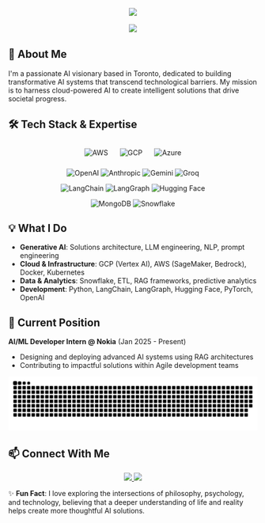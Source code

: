 
<p align="center">
  <img src="https://readme-typing-svg.herokuapp.com?font=Fira+Code&pause=1000&color=2196F3&center=true&vCenter=true&width=500&lines=Hi+%F0%9F%91%8B+I'm+Ganapathy+Subramaniam+Sundar">

</p>

<p align="center">
  <img src="https://komarev.com/ghpvc/?username=yourusername&style=flat-square&color=blue"[2]>
</p>

## 🧠 About Me

I'm a passionate AI visionary based in Toronto, dedicated to building transformative AI systems that transcend technological barriers. My mission is to harness cloud-powered AI to create intelligent solutions that drive societal progress.

##  🛠️ Tech Stack & Expertise
<div align="center">


<p align="center">
  <img src="https://img.shields.io/badge/AWS-232F3E?style=for-the-badge&logo=amazon-aws&logoColor=white" alt="AWS" style="margin: 10px;" onmouseover="this.style.transform='scale(1.1)'" onmouseout="this.style.transform='scale(1.0)'" />
  <img src="https://img.shields.io/badge/Google_Cloud-4285F4?style=for-the-badge&logo=google-cloud&logoColor=white" alt="GCP" style="margin: 10px;" />
  <img src="https://img.shields.io/badge/Azure-0089D6?style=for-the-badge&logo=microsoft-azure&logoColor=white" alt="Azure" style="margin: 10px;" />
</p>

<p align="center">
  <img src="https://img.shields.io/badge/OpenAI-412991?style=for-the-badge&logo=openai&logoColor=white&labelColor=black" alt="OpenAI" />
  <img src="https://img.shields.io/badge/Anthropic-691EFF?style=for-the-badge&logo=anthropic&logoColor=white&labelColor=black" alt="Anthropic" />
  <img src="https://img.shields.io/badge/Gemini-4285F4?style=for-the-badge&logo=google&logoColor=white&labelColor=black" alt="Gemini" />
  <img src="https://img.shields.io/badge/Groq-FF6B6B?style=for-the-badge&logo=groq&logoColor=white&labelColor=black" alt="Groq" />
</p>

<p align="center">
  <img src="https://img.shields.io/badge/LangChain-121212?style=for-the-badge&logo=chainlink&logoColor=white" alt="LangChain" />
  <img src="https://img.shields.io/badge/LangGraph-2B037A?style=for-the-badge&logo=graph&logoColor=white" alt="LangGraph" />
  <img src="https://img.shields.io/badge/Hugging_Face-FFD21E?style=for-the-badge&logo=huggingface&logoColor=black" alt="Hugging Face" />
</p>

<!-- Databases with shine animation -->
<p align="center">
  <img src="https://img.shields.io/badge/MongoDB-47A248?style=for-the-badge&logo=mongodb&logoColor=white" alt="MongoDB" />
  <img src="https://img.shields.io/badge/Snowflake-29B5E8?style=for-the-badge&logo=snowflake&logoColor=white" alt="Snowflake" />
</p>

</div>



## 💡 What I Do

- **Generative AI**: Solutions architecture, LLM engineering, NLP, prompt engineering
- **Cloud & Infrastructure**: GCP (Vertex AI), AWS (SageMaker, Bedrock), Docker, Kubernetes
- **Data & Analytics**: Snowflake, ETL, RAG frameworks, predictive analytics
- **Development**: Python, LangChain, LangGraph, Hugging Face, PyTorch, OpenAI

## 💼 Current Position

**AI/ML Developer Intern @ Nokia** (Jan 2025 - Present)
- Designing and deploying advanced AI systems using RAG architectures
- Contributing to impactful solutions within Agile development teams



<!-- Contribution Snake Animation -->
<picture>
  <source media="(prefers-color-scheme: dark)" srcset="https://raw.githubusercontent.com/GanapathySubramaniam/GanapathySubramaniam/output/github-snake-dark.svg" />
  <source media="(prefers-color-scheme: light)" srcset="https://raw.githubusercontent.com/GanapathySubramaniam/GanapathySubramaniam/output/github-snake.svg" />
  <img alt="github-snake" src="https://raw.githubusercontent.com/GanapathySubramaniam/GanapathySubramaniam/output/github-snake.svg" />
</picture>

## 📫 Connect With Me

<p align="center">
  <a href="https://www.linkedin.com/in/ganapathy-subramaniam-sundar-b08aa222b">
    <img src="https://img.shields.io/badge/LinkedIn-0077B5?style=for-the-badge&logo=linkedin&logoColor=white">
  </a>
  <a href="https://gsundar.vercel.app/">
    <img src="https://img.shields.io/badge/Portfolio-FF5722?style=for-the-badge&logo=google-chrome&logoColor=white">
  </a>
</p>



✨ **Fun Fact**: I love exploring the intersections of philosophy, psychology, and technology, believing that a deeper understanding of life and reality helps create more thoughtful AI solutions.






